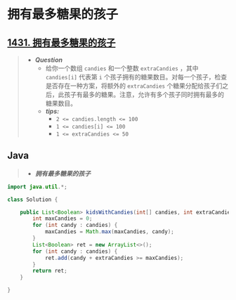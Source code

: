 # 拥有最多糖果的孩子

## [1431. 拥有最多糖果的孩子](https://leetcode.cn/problems/kids-with-the-greatest-number-of-candies/)

> - ***Question***
>   - 给你一个数组 `candies` 和一个整数 `extraCandies` ，其中 `candies[i]` 代表第 `i` 个孩子拥有的糖果数目。对每一个孩子，检查是否存在一种方案，将额外的 `extraCandies` 个糖果分配给孩子们之后，此孩子有最多的糖果。注意，允许有多个孩子同时拥有最多的糖果数目。
>   - ***tips:***
>     - `2 <= candies.length <= 100`
>     - `1 <= candies[i] <= 100`
>     - `1 <= extraCandies <= 50`

## Java

> - ***拥有最多糖果的孩子***

```java
import java.util.*;

class Solution {

    public List<Boolean> kidsWithCandies(int[] candies, int extraCandies) {
        int maxCandies = 0;
        for (int candy : candies) {
            maxCandies = Math.max(maxCandies, candy);
        }
        List<Boolean> ret = new ArrayList<>();
        for (int candy : candies) {
            ret.add(candy + extraCandies >= maxCandies);
        }
        return ret;
    }

}
```
